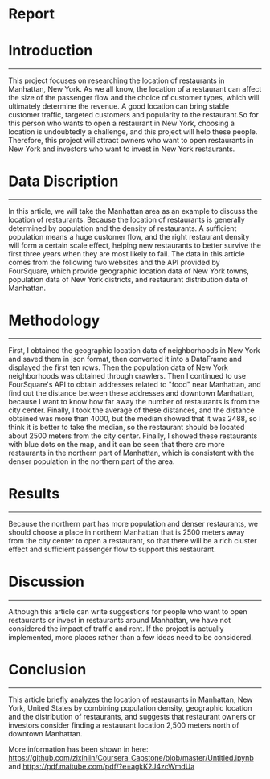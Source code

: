 # Report
# Introduction
***
This project focuses on researching the location of restaurants in Manhattan, New York. As we all know, the location of a restaurant can affect the size of the passenger flow and the choice of customer types, which will ultimately determine the revenue. A good location can bring stable customer traffic, targeted customers and popularity to the restaurant.So for this person who wants to open a restaurant in New York, choosing a location is undoubtedly a challenge, and this project will help these people. Therefore, this project will attract owners who want to open restaurants in New York and investors who want to invest in New York restaurants.

# Data Discription
***
In this article, we will take the Manhattan area as an example to discuss the location of restaurants. Because the location of restaurants is generally determined by population and the density of restaurants. A sufficient population means a huge customer flow, and the right restaurant density will form a certain scale effect, helping new restaurants to better survive the first three years when they are most likely to fail. The data in this article comes from the following two websites and the API provided by FourSquare, which provide geographic location data of New York towns, population data of New York districts, and restaurant distribution data of Manhattan.

# Methodology
***

First, I obtained the geographic location data of neighborhoods in New York and saved them in json format, then converted it into a DataFrame and displayed the first ten rows. Then the population data of New York neighborhoods was obtained through crawlers. Then I continued to use FourSquare's API to obtain addresses related to "food" near Manhattan, and find out the distance between these addresses and downtown Manhattan, because I want to know how far away the number of restaurants is from the city center. Finally, I took the average of these distances, and the distance obtained was more than 4000, but the median showed that it was 2488, so I think it is better to take the median, so the restaurant should be located about 2500 meters from the city center. Finally, I showed these restaurants with blue dots on the map, and it can be seen that there are more restaurants in the northern part of Manhattan, which is consistent with the denser population in the northern part of the area.

# Results
***
Because the northern part has more population and denser restaurants, we should choose a place in northern Manhattan that is 2500 meters away from the city center to open a restaurant, so that there will be a rich cluster effect and sufficient passenger flow to support this restaurant.

# Discussion
***
Although this article can write suggestions for people who want to open restaurants or invest in restaurants around Manhattan, we have not considered the impact of traffic and rent. If the project is actually implemented, more places rather than a few ideas need to be considered.

# Conclusion
***
This article briefly analyzes the location of restaurants in Manhattan, New York, United States by combining population density, geographic location and the distribution of restaurants, and suggests that restaurant owners or investors consider finding a restaurant location 2,500 meters north of downtown Manhattan.

More information has been shown in here: https://github.com/zixinlin/Coursera_Capstone/blob/master/Untitled.ipynb and  https://pdf.maitube.com/pdf/?e=agkK2J4zcWmdUa
